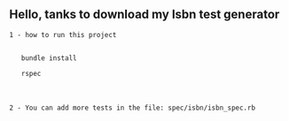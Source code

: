 ## Hello, tanks to download my Isbn test generator

```
1 - how to run this project
``` 
<code>
   bundle install </br>
   rspec
</code><br/><br/>

```
2 - You can add more tests in the file: spec/isbn/isbn_spec.rb
``` 
